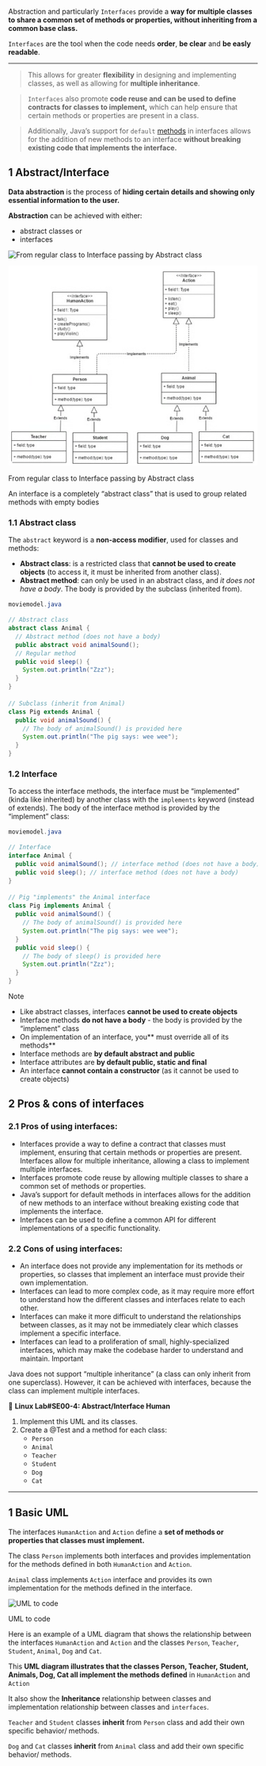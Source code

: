 Abstraction and particularly `Interfaces` provide a **way for multiple classes to share a common set of methods or properties, without inheriting from a common base class.**

`Interfaces` are the tool when the code needs **order**, **be clear** and **be easly readable**.

---

> This allows for greater **flexibility** in designing and implementing classes, as well as allowing for **multiple inheritance**.

> `Interfaces` also promote **code reuse and can be used to define contracts for classes to implement,** which can help ensure that certain methods or properties are present in a class.

> Additionally, Java’s support for `default` [methods](https://docs.oracle.com/javase/tutorial/java/IandI/defaultmethods.html) in interfaces allows for the addition of new methods to an interface **without breaking existing code that implements the interface.**

## 1 Abstract/Interface

**Data abstraction** is the process of **hiding certain details and showing only essential information to the user.**

**Abstraction** can be achieved with either:

- abstract classes or
- interfaces

![From regular class to Interface passing by Abstract class](https://albertprofe.dev/images/javase/OOP_UMLSuperclass.png)

![Interface Implementation](../../resources/images/InterfaceClassesSubclasses.png)

From regular class to Interface passing by Abstract class

An interface is a completely “abstract class” that is used to group related methods with empty bodies

### 1.1 Abstract class

The `abstract` keyword is a **non-access modifier**, used for classes and methods:

- **Abstract class**: is a restricted class that **cannot be used to create objects** (to access it, it must be inherited from another class).
- **Abstract method**: can only be used in an abstract class, and *it does not have a body*. The body is provided by the subclass (inherited from).

```java
moviemodel.java
```

```java
// Abstract class
abstract class Animal {
  // Abstract method (does not have a body)
  public abstract void animalSound();
  // Regular method
  public void sleep() {
    System.out.println("Zzz");
  }
}

// Subclass (inherit from Animal)
class Pig extends Animal {
  public void animalSound() {
    // The body of animalSound() is provided here
    System.out.println("The pig says: wee wee");
  }
}
```

### 1.2 Interface

To access the interface methods, the interface must be “implemented” (kinda like inherited) by another class with the `implements` keyword (instead of extends). The body of the interface method is provided by the “implement” class:

```java
moviemodel.java
```

```java
// Interface
interface Animal {
  public void animalSound(); // interface method (does not have a body)
  public void sleep(); // interface method (does not have a body)
}

// Pig "implements" the Animal interface
class Pig implements Animal {
  public void animalSound() {
    // The body of animalSound() is provided here
    System.out.println("The pig says: wee wee");
  }
  public void sleep() {
    // The body of sleep() is provided here
    System.out.println("Zzz");
  }
}
```

Note

- Like abstract classes, interfaces **cannot be used to create objects**
- Interface methods **do not have a body** - the body is provided by the “implement” class
- On implementation of an interface, you\*\* must override all of its methods\*\*
- Interface methods are **by default abstract and public**
- Interface attributes are **by default public, static and final**
- An interface **cannot contain a constructor** (as it cannot be used to create objects)

## 2 Pros & cons of interfaces

### 2.1 Pros of using interfaces:

- Interfaces provide a way to define a contract that classes must implement, ensuring that certain methods or properties are present. Interfaces allow for multiple inheritance, allowing a class to implement multiple interfaces.
- Interfaces promote code reuse by allowing multiple classes to share a common set of methods or properties.
- Java’s support for default methods in interfaces allows for the addition of new methods to an interface without breaking existing code that implements the interface.
- Interfaces can be used to define a common API for different implementations of a specific functionality.

### 2.2 Cons of using interfaces:

- An interface does not provide any implementation for its methods or properties, so classes that implement an interface must provide their own implementation.
- Interfaces can lead to more complex code, as it may require more effort to understand how the different classes and interfaces relate to each other.
- Interfaces can make it more difficult to understand the relationships between classes, as it may not be immediately clear which classes implement a specific interface.
- Interfaces can lead to a proliferation of small, highly-specialized interfaces, which may make the codebase harder to understand and maintain.
Important

Java does not support “multiple inheritance” (a class can only inherit from one superclass). However, it can be achieved with interfaces, because the class can implement multiple interfaces.

📘 **Linux Lab#SE00-4: Abstract/Interface Human**

1. Implement this UML and its classes.
2. Create a @Test and a method for each class:
	- `Person`
	- `Animal`
	- `Teacher`
	- `Student`
	- `Dog`
	- `Cat`

---

## 1 Basic UML

The interfaces `HumanAction` and `Action` define a **set of methods or properties that classes must implement.**

The class `Person` implements both interfaces and provides implementation for the methods defined in both `HumanAction` and `Action`.

`Animal` class implements `Action` interface and provides its own implementation for the methods defined in the interface.

![UML to code](https://albertprofe.dev/images/javase/Interface.jpg)

UML to code

Here is an example of a UML diagram that shows the relationship between the interfaces `HumanAction` and `Action` and the classes `Person`, `Teacher`, `Student`, `Animal`, `Dog` and `Cat`.

This **UML diagram illustrates that the classes Person, Teacher, Student, Animals, Dog, Cat all implement the methods defined** in `HumanAction` and `Action`

It also show the **Inheritance** relationship between classes and implementation relationship between classes and `interfaces`.

`Teacher` and `Student` classes **inherit** from `Person` class and add their own specific behavior/ methods.

`Dog` and `Cat` classes **inherit** from `Animal` class and add their own specific behavior/ methods.